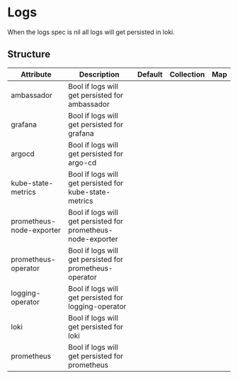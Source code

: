 # Logs 
 

 When the logs spec is nil all logs will get persisted in loki.


## Structure 
 

| Attribute                | Description                                                   | Default | Collection | Map  |
| ------------------------ | ------------------------------------------------------------- | ------- | ---------- | ---  |
| ambassador               | Bool if logs will get persisted for ambassador                |         |            |      |
| grafana                  | Bool if logs will get persisted for grafana                   |         |            |      |
| argocd                   | Bool if logs will get persisted for argo-cd                   |         |            |      |
| kube-state-metrics       | Bool if logs will get persisted for kube-state-metrics        |         |            |      |
| prometheus-node-exporter | Bool if logs will get persisted for prometheus-node-exporter  |         |            |      |
| prometheus-operator      | Bool if logs will get persisted for prometheus-operator       |         |            |      |
| logging-operator         | Bool if logs will get persisted for logging-operator          |         |            |      |
| loki                     | Bool if logs will get persisted for loki                      |         |            |      |
| prometheus               | Bool if logs will get persisted for prometheus                |         |            |      |
